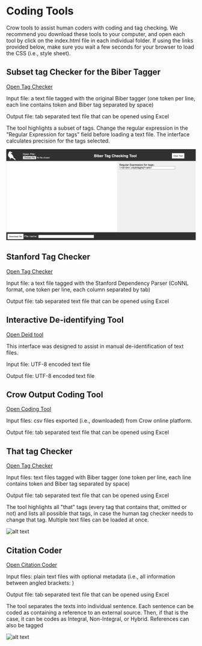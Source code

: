 # Coding Tools
Crow tools to assist human coders with coding and tag checking. We recommend you download these tools to your computer, and open each tool by click on the index.html file in each individual folder. If using the links provided below, make sure you wait a few seconds for your browser to load the CSS (i.e., style sheet).


## Subset tag Checker for the Biber Tagger

[Open Tag Checker](http://htmlpreview.github.io/?https://github.com/writecrow/coding_tools/blob/master/subset_tag_checker/index.html)

Input file: a text file tagged with the original Biber tagger (one token per line, each line contains token and Biber tag separated by space)

Output file: tab separated text file that can be opened using Excel

The tool highlights a subset of tags. Change the regular expression in the "Regular Expression for tags" field before loading a text file. The interface calculates precision for the tags selected.

![biber tagger subset tag checker](https://github.com/writecrow/coding_tools/blob/master/subset_tag_checker/subset_tag_checker_screenshot.png)

## Stanford Tag Checker

[Open Tag Checker](http://htmlpreview.github.io/?https://github.com/writecrow/coding_tools/blob/master/stanford_tag_checker/index.html)

Input file: a text file tagged with the Stanford Dependency Parser (CoNNL format, one token per line, each column separated by tab)

Output file: tab separated text file that can be opened using Excel

## Interactive De-identifying Tool

[Open Deid tool](http://htmlpreview.github.io/?https://github.com/writecrow/coding_tools/blob/master/interactive_de-identifying_tool/index.html)

This interface was designed to assist in manual de-identification of text files.  

Input file: UTF-8 encoded text file

Output file: UTF-8 encoded text file

## Crow Output Coding Tool

[Open Coding Tool](http://htmlpreview.github.io/?https://github.com/writecrow/coding_tools/blob/master/Crow%20Output%20Coding%20Tool/index.html)

Input files: csv files exported (i.e., downloaded) from Crow online platform.

Output file: tab separated text file that can be opened using Excel


## That tag Checker
[Open Tag Checker](http://htmlpreview.github.io/?https://github.com/writecrow/coding_tools/blob/master/that_tag_checker/index.html)

Input files: text files tagged with Biber tagger (one token per line, each line contains token and Biber tag separated by space)

Output file: tab separated text file that can be opened using Excel

The tool highlights all "that" tags (every tag that contains that, omitted or not) and lists all possible that tags, in case the human tag checker needs to change that tag. Multiple text files can be loaded at once.

![alt text](https://github.com/writecrow/coding_tools/blob/master/that_tag_checker/screenshot.png)

## Citation Coder
[Open Citation Coder](http://htmlpreview.github.io/?https://github.com/writecrow/coding_tools/blob/master/citation_coder/index.html)

Input files: plain text files with optional metadata (i.e., all information between angled brackets: <metadata>)
  
Output file: tab separated text file that can be opened using Excel
  
The tool separates the texts into individual sentence. Each sentence can be coded as containing a reference to an external source. Then, if that is the case, it can be codes as Integral, Non-Integral, or Hybrid. References can also be tagged

![alt text](https://github.com/writecrow/coding_tools/blob/master/citation_coder/screenshot_citationcoder.png)
